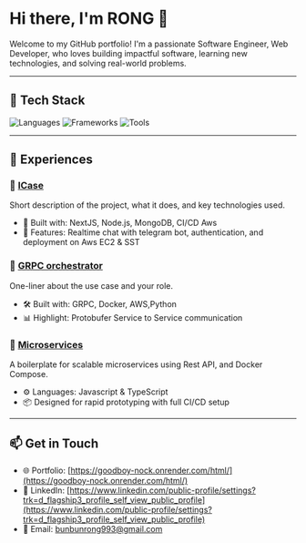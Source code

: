 # Hi there, I'm RONG 👋

Welcome to my GitHub portfolio! I'm a passionate Software Engineer, Web Developer, who loves building impactful software, learning new technologies, and solving real-world problems.

---

## 🧰 Tech Stack

![Languages](https://skillicons.dev/icons?i=python,typescript,javascript,html,css,java)
![Frameworks](https://skillicons.dev/icons?i=react,nextjs,nodejs,django,express,flask)
![Tools](https://skillicons.dev/icons?i=git,docker,kubernetes,linux,aws,mongodb,postgres)

---

## 🧩 Experiences

### 🔹 [ICase](https://github.com/bunrongGithub/icase.git)
Short description of the project, what it does, and key technologies used.
- 🔧 Built with: NextJS, Node.js, MongoDB, CI/CD Aws 
- 🚀 Features: Realtime chat with telegram bot, authentication, and deployment on Aws EC2 & SST

### 🔹 [GRPC orchestrator](https://github.com/bunrongGithub/gluster-docker.git)
One-liner about the use case and your role.
- 🛠 Built with: GRPC, Docker, AWS,Python 
- 📊 Highlight: Protobufer Service to Service communication 

### 🔹 [Microservices](https://github.com/bunrongGithub/pos.git)
A boilerplate for scalable microservices using Rest API, and Docker Compose.
- ⚙️ Languages: Javascript & TypeScript
- 📦 Designed for rapid prototyping with full CI/CD setup

---

## 📫 Get in Touch

- 🌐 Portfolio: [https://goodboy-nock.onrender.com/html/](https://goodboy-nock.onrender.com/html/)
- 💼 LinkedIn: [https://www.linkedin.com/public-profile/settings?trk=d_flagship3_profile_self_view_public_profile](https://www.linkedin.com/public-profile/settings?trk=d_flagship3_profile_self_view_public_profile)
- 📩 Email: [bunbunrong993@gmail.com](mailto:bunbunrong993@gmail.com)

